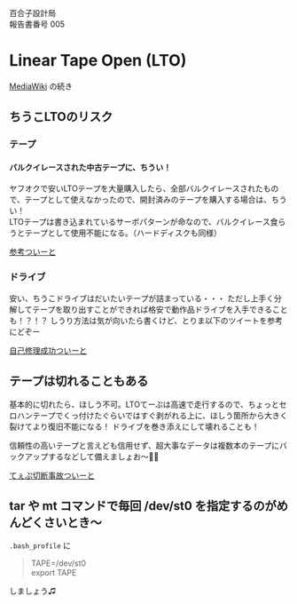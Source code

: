 百合子設計局  
報告書番号 005

# Linear Tape Open (LTO)
[MediaWiki](https://yuriko.co.nz/w/index.php/%E8%87%AA%E5%AE%85LTO%E3%83%86%E3%83%BC%E3%83%97%E3%83%90%E3%83%83%E3%82%AF%E3%82%A2%E3%83%83%E3%83%97%E3%81%AE%E3%82%B9%E3%82%B9%E3%83%A1) の続き

## ちうこLTOのリスク
### テープ
#### バルクイレースされた中古テープに、ちうい！
ヤフオクで安いLTOテープを大量購入したら、全部バルクイレースされたもので、テープとして使えなかったので、開封済みのテープを購入する場合は、ちうい！  
LTOテープは書き込まれているサーボパターンが命なので、バルクイレース食らうとテープとして使用不能になる。（ハードディスクも同様）

[参考ついーと](https://x.com/IchikawaYukko/status/1881042033709912298)

### ドライブ
安い、ちうこドライブはだいたいテープが詰まっている・・・ ただし上手く分解してテープを取り出すことができれば格安で動作品ドライブを入手できることも！？！？ しうり方法は気が向いたら書くけど、とりま以下のツイートを参考にどぞー

[自己修理成功ついーと](https://x.com/IchikawaYukko/status/1396279953306447874)

## テープは切れることもある
基本的に切れたら、ほしう不可。LTOてーぷは高速で走行するので、ちょっとセロハンテープでくっ付けたぐらいではすぐ剥がれる上に、ほしう箇所から大きく裂けてより復旧不能になる！ ドライブを巻き添えにして壊れることも！

信頼性の高いテープと言えども信用せず、超大事なデータは複数本のテープにバックアップするなどして備えましょお～📼✨

[てぇぷ切断事故ついーと](https://x.com/IchikawaYukko/status/993115331706015744)

## tar や mt コマンドで毎回 /dev/st0 を指定するのがめんどくさいとき～
`.bash_profile` に

>TAPE=/dev/st0  
>export TAPE

しましょう♫
